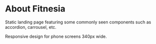 # About Fitnesia

Static landing page featuring some commonly seen components such as accordion, carrousel, etc.

Responsive design for phone screens 340px wide.
